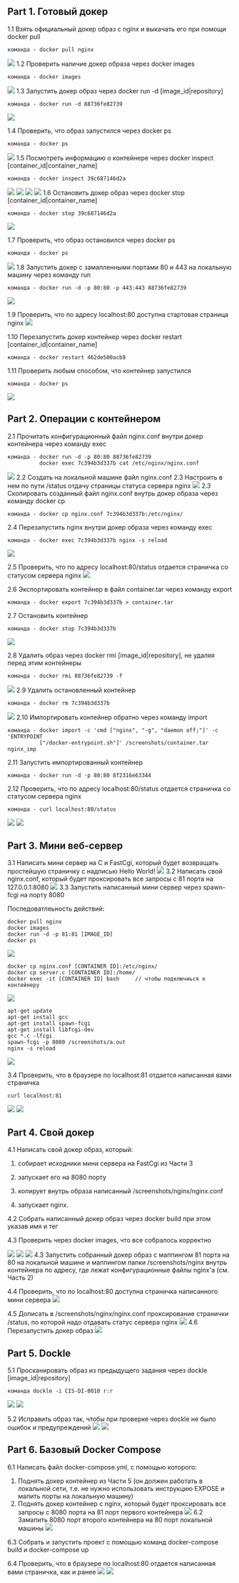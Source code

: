 ## Part 1. Готовый докер
1.1 Взять официальный докер образ с nginx и выкачать его при помощи docker pull
``` brew
команда - docker pull nginx
```
![](/screenshots/1.1.png)
1.2 Проверить наличие докер образа через docker images
``` brew
команда - docker images
```
![](/screenshots/1.2.png)
1.3 Запустить докер образ через docker run -d [image_id|repository]
``` brew
команда - docker run -d 88736fe82739
```
![](/screenshots/1.3.png)     

1.4 Проверить, что образ запустился через docker ps
``` brew
команда - docker ps
```
![](/screenshots/1.4.png)
1.5 Посмотреть информацию о контейнере через docker inspect [container_id|container_name]
``` brew
команда - docker inspect 39c687146d2a
```
![](/screenshots/1.5.png)
![](/screenshots/1.6.png)
![](/screenshots/1.7.png)
![](/screenshots/1.8.png)
1.6 Остановить докер образ через docker stop [container_id|container_name]
``` brew
команда - docker stop 39c687146d2a
```
![](/screenshots/1.9.png)


1.7 Проверить, что образ остановился через docker ps                
``` brew
команда - docker ps
```
![](/screenshots/1.10.png)
1.8 Запустить докер с замапленными портами 80 и 443 на локальную машину через команду run
``` brew
команда - docker run -d -p 80:80 -p 443:443 88736fe82739
```
![](/screenshots/1.11.png)

1.9 Проверить, что по адресу localhost:80 доступна стартовая страница nginx
![](/screenshots/1.12.png)

1.10 Перезапустить докер контейнер через docker restart [container_id|container_name]
``` brew
команда - docker restart 462de500acb9
```
1.11 Проверить любым способом, что контейнер запустился
``` brew
команда - docker ps
```
![](/screenshots/1.13.png)
## Part 2. Операции с контейнером
2.1 Прочитать конфигурационный файл nginx.conf внутри докер контейнера через команду exec
``` brew
команда - docker run -d -p 80:80 88736fe82739
          docker exec 7c394b3d337b cat /etc/nginx/nginx.conf
```
![](/screenshots/2.1.png)
2.2 Создать на локальной машине файл nginx.conf
2.3 Настроить в нем по пути /status отдачу страницы статуса сервера nginx
![](/screenshots/2.2.png)
2.3 Скопировать созданный файл nginx.conf внутрь докер образа через команду docker cp
``` brew
команда - docker cp nginx.conf 7c394b3d337b:/etc/nginx/
```
2.4 Перезапустить nginx внутри докер образа через команду exec
``` brew
команда - docker exec 7c394b3d337b nginx -s reload
```
![](/screenshots/2.3.png)

2.5 Проверить, что по адресу localhost:80/status отдается страничка со статусом сервера nginx
![](/screenshots/2.4.png)

2.6 Экспортировать контейнер в файл container.tar через команду export
``` brew
команда - docker export 7c394b3d337b > container.tar
```
2.7 Остановить контейнер
``` brew
команда - docker stop 7c394b3d337b
```
![](/screenshots/2.5.png)

2.8 Удалить образ через docker rmi [image_id|repository], не удаляя перед этим контейнеры
``` brew
команда - docker rmi 88736fe82739 -f 
```
![](/screenshots/2.6.png)
2.9 Удалить остановленный контейнер
``` brew
команда - docker rm 7c394b3d337b
```
![](/screenshots/2.7.png)
2.10 Импортировать контейнер обратно через команду import
``` brew
команда - docker import -c 'cmd ["nginx", "-g", "daemon off;"]' -c 'ENTRYPOINT 
          ["/docker-entrypoint.sh"]' /screenshots/container.tar nginx_imp
```
2.11 Запустить импортированный контейнер
``` brew
команда - docker run -d -p 80:80 8f2316e63344
```
2.12 Проверить, что по адресу localhost:80/status отдается страничка со статусом сервера nginx
``` brew
команда - curl localhost:80/status
```
![](/screenshots/2.8.png)
![](/screenshots/2.9.png)
## Part 3. Мини веб-сервер
3.1 Написать мини сервер на C и FastCgi, который будет возвращать простейшую страничку с надписью Hello World!
![](/screenshots/3.1.png)
3.2 Написать свой nginx.conf, который будет проксировать все запросы с 81 порта на 127.0.0.1:8080
![](/screenshots/3.2.png)
3.3 Запустить написанный мини сервер через spawn-fcgi на порту 8080

Последоватлеьность действий:
``` brew
docker pull nginx
docker images
docker run -d -p 81:81 [IMAGE_ID]
docker ps
```
![](/screenshots/3.3.png)
``` brew
docker cp nginx.conf [CONTAINER ID]:/etc/nginx/
docker cp server.c [CONTAINER ID]:/home/
docker exec -it [CONTAINER ID] bash     // чтобы подключиься к контейнеру
```
![](/screenshots/3.4.png)
``` brew
apt-get update
apt-get install gcc
apt-get install spawn-fcgi
apt-get install libfcgi-dev
gcc *.c -lfcgi
spawn-fcgi -p 8080 /screenshots/a.out
nginx -s reload
```
![](/screenshots/3.5.png)

3.4 Проверить, что в браузере по localhost:81 отдается написанная вами страничка
``` brew
curl localhost:81
```
![](/screenshots/3.7.png)
![](/screenshots/3.6.png)
## Part 4. Свой докер
4.1 Написать свой докер образ, который:

1) собирает исходники мини сервера на FastCgi из Части 3

2) запускает его на 8080 порту

3) копирует внутрь образа написанный /screenshots/nginx/nginx.conf

4) запускает nginx.

4.2 Собрать написанный докер образ через docker build при этом указав имя и тег

4.3 Проверить через docker images, что все собралось корректно

![](/screenshots/4.1.png)
![](/screenshots/4.2.png)
![](/screenshots/4.6.png)
4.3 Запустить собранный докер образ с маппингом 81 порта на 80 на локальной машине и маппингом папки /screenshots/nginx внутрь контейнера по адресу, где лежат конфигурационные файлы nginx'а (см. Часть 2)

4.4 Проверить, что по localhost:80 доступна страничка написанного мини сервера
![](/screenshots/4.3.png)

4.5 Дописать в /screenshots/nginx/nginx.conf проксирование странички /status, по которой надо отдавать статус сервера nginx
![](/screenshots/4.4.png)
4.6 Перезапустить докер образ
![](/screenshots/4.5.png)
## Part 5. Dockle
5.1 Просканировать образ из предыдущего задания через dockle [image_id|repository]
``` brew
команда dockle -i CIS-DI-0010 r:r
```
![](/screenshots/5.1.png)
![](/screenshots/5.2.png)

5.2 Исправить образ так, чтобы при проверке через dockle не было ошибок и предупреждений
![](/screenshots/5.3.png)
![](/screenshots/5.4.png)
## Part 6. Базовый Docker Compose
6.1 Написать файл docker-compose.yml, с помощью которого:
1) Поднять докер контейнер из Части 5 (он должен работать в локальной сети, т.е. не нужно использовать инструкцию EXPOSE и мапить порты на локальную машину)
2) Поднять докер контейнер с nginx, который будет проксировать все запросы с 8080 порта на 81 порт первого контейнера
![](/screenshots/6.2.png)
6.2 Замапить 8080 порт второго контейнера на 80 порт локальной машины
![](/screenshots/6.1.png)

6.3 Собрать и запустить проект с помощью команд docker-compose build и docker-compose up

6.4 Проверить, что в браузере по localhost:80 отдается написанная вами страничка, как и ранее
![](/screenshots/6.3.png)
![](/screenshots/6.4.png)
